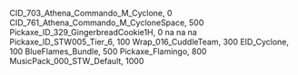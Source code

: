 CID_703_Athena_Commando_M_Cyclone, 0
CID_761_Athena_Commando_M_CycloneSpace, 500
Pickaxe_ID_329_GingerbreadCookie1H, 0
na
na
na
Pickaxe_ID_STW005_Tier_6, 100
Wrap_016_CuddleTeam, 300
EID_Cyclone, 100
BlueFlames_Bundle, 500
Pickaxe_Flamingo, 800
MusicPack_000_STW_Default, 1000
